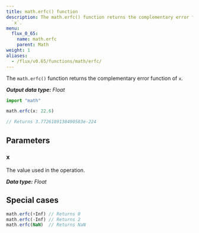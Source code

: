 ```yaml
---
title: math.erfc() function
description: The math.erfc() function returns the complementary error function of
  `x`.
menu:
  flux_0_65:
    name: math.erfc
    parent: Math
weight: 1
aliases:
  - /flux/v0.65/functions/math/erfc/
---
```


The `math.erfc()` function returns the complementary error function of `x`.

_**Output data type:** Float_

```js
import "math"

math.erfc(x: 22.6)

// Returns 3.7726189138490583e-224
```

## Parameters

### x
The value used in the operation.

_**Data type:** Float_

## Special cases
```js
math.erfc(+Inf) // Returns 0
math.erfc(-Inf) // Returns 2
math.erfc(NaN)  // Returns NaN
```
